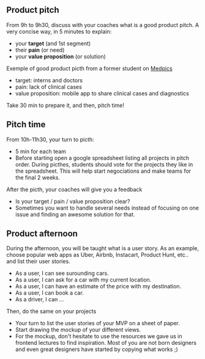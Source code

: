 ## Product pitch

From 9h to 9h30, discuss with your coaches what is a good product pitch. A very concise way, in 5 minutes to explain:

- your **target** (and 1st segment)
- their **pain** (or need)
- your **value proposition** (or solution)

Exemple of good product picth from a former student on [Medpics](https://www.medpics.fr/)

- target: interns and doctors
- pain: lack of clinical cases
- value proposition: mobile app to share clinical cases and diagnostics


Take 30 min to prepare it, and then, pitch time!

## Pitch time

From 10h-11h30, your turn to picth:

- 5 min for each team
- Before starting open a google spreadsheet listing all projects in pitch order. During picthes, students should vote for the projects they like in the spreadsheet. This will help start negociations and make teams for the final 2 weeks.


After the picth, your coaches will give you a feedback

- Is your target / pain / value proposition clear?
- Sometimes you want to handle several needs instead of focusing on one issue and finding an awesome solution for that.

## Product afternoon

During the afternoon, you will be taught what is a user story. As an example, choose popular web apps as Uber, Airbnb, Instacart, Product Hunt, etc.. and list their user stories.

- As a user, I can see surounding cars.
- As a user, I can ask for a car with my current location.
- As a user, I can have an estimate of the price with my destination.
- As a user, I can book a car.
- As a driver, I can ...


Then, do the same on your projects

- Your turn to list the user stories of your MVP on a sheet of paper.
- Start drawing the mockup of your different views.
- For the mockup, don't hesitate to use the resources we gave us in frontend lectures to find inspiration. Most of you are not born designers and even great designers have started by copying what works ;)
